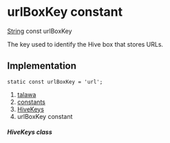 
<div>

# urlBoxKey constant

</div>


[String](https://api.flutter.dev/flutter/dart-core/String-class.html)
const urlBoxKey



The key used to identify the Hive box that stores URLs.



## Implementation

``` language-dart
static const urlBoxKey = 'url';
```







1.  [talawa](../../index.html)
2.  [constants](../../constants_constants/)
3.  [HiveKeys](../../constants_constants/HiveKeys-class.html)
4.  urlBoxKey constant

##### HiveKeys class







